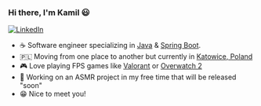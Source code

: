 ### Hi there, I'm Kamil 😃
<p align="left">
  <a href="https://www.linkedin.com/in/kamildevzielinski/">
  <img src="https://img.shields.io/badge/-LinkedIn-%233781da" alt="LinkedIn"/></a> 
</p>

- ☕ Software engineer specializing in [Java](https://www.java.com/en/download/help/whatis_java.html) & [Spring Boot](https://spring.io/why-spring).
- 🇵🇱 Moving from one place to another but currently in [Katowice, Poland](https://katowice.naszemiasto.pl/)
- 🎮 Love playing FPS games like [Valorant](https://playvalorant.com/) or [Overwatch 2](https://overwatch.blizzard.com)
- 🌱 Working on an ASMR project in my free time that will be released "soon"
- 😁 Nice to meet you!
